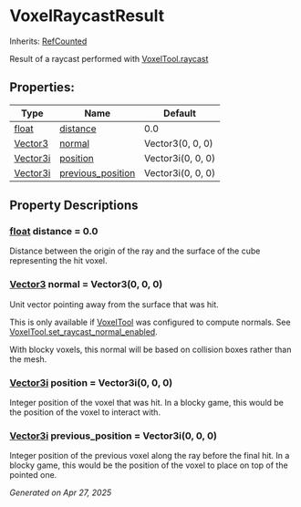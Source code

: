 # VoxelRaycastResult

Inherits: [RefCounted](https://docs.godotengine.org/en/stable/classes/class_refcounted.html)

Result of a raycast performed with [VoxelTool.raycast](VoxelTool.md#i_raycast)

## Properties: 


Type                                                                            | Name                                       | Default           
------------------------------------------------------------------------------- | ------------------------------------------ | ------------------
[float](https://docs.godotengine.org/en/stable/classes/class_float.html)        | [distance](#i_distance)                    | 0.0               
[Vector3](https://docs.godotengine.org/en/stable/classes/class_vector3.html)    | [normal](#i_normal)                        | Vector3(0, 0, 0)  
[Vector3i](https://docs.godotengine.org/en/stable/classes/class_vector3i.html)  | [position](#i_position)                    | Vector3i(0, 0, 0) 
[Vector3i](https://docs.godotengine.org/en/stable/classes/class_vector3i.html)  | [previous_position](#i_previous_position)  | Vector3i(0, 0, 0) 
<p></p>

## Property Descriptions

### [float](https://docs.godotengine.org/en/stable/classes/class_float.html)<span id="i_distance"></span> **distance** = 0.0

Distance between the origin of the ray and the surface of the cube representing the hit voxel.

### [Vector3](https://docs.godotengine.org/en/stable/classes/class_vector3.html)<span id="i_normal"></span> **normal** = Vector3(0, 0, 0)

Unit vector pointing away from the surface that was hit.

This is only available if [VoxelTool](VoxelTool.md) was configured to compute normals. See [VoxelTool.set_raycast_normal_enabled](VoxelTool.md#i_set_raycast_normal_enabled).

With blocky voxels, this normal will be based on collision boxes rather than the mesh.

### [Vector3i](https://docs.godotengine.org/en/stable/classes/class_vector3i.html)<span id="i_position"></span> **position** = Vector3i(0, 0, 0)

Integer position of the voxel that was hit. In a blocky game, this would be the position of the voxel to interact with.

### [Vector3i](https://docs.godotengine.org/en/stable/classes/class_vector3i.html)<span id="i_previous_position"></span> **previous_position** = Vector3i(0, 0, 0)

Integer position of the previous voxel along the ray before the final hit. In a blocky game, this would be the position of the voxel to place on top of the pointed one.

_Generated on Apr 27, 2025_
